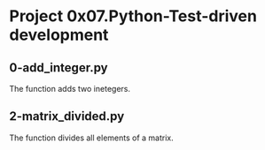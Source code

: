 # Project 0x07.Python-Test-driven development

## 0-add_integer.py

The function adds two inetegers.

## 2-matrix_divided.py

The function divides all elements of a matrix.